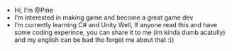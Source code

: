 - Hi, I’m @Pine
- I’m interested in making game and become a great game dev 
- I’m currently learning C# and Unity
Well, If anyone read this and have some coding experince, you can share it to me (im kinda dumb acatully) and my english can be bad tho forget me about that :))

